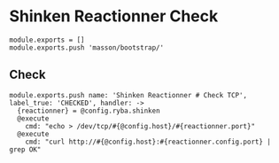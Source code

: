 
# Shinken Reactionner Check

    module.exports = []
    module.exports.push 'masson/bootstrap/'

## Check

    module.exports.push name: 'Shinken Reactionner # Check TCP', label_true: 'CHECKED', handler: ->
      {reactionner} = @config.ryba.shinken
      @execute
        cmd: "echo > /dev/tcp/#{@config.host}/#{reactionner.port}"
      @execute
        cmd: "curl http://#{@config.host}:#{reactionner.config.port} | grep OK"
